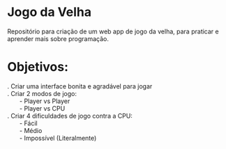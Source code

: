 # Jogo da Velha

Repositório para criação de um web app de jogo da velha, para praticar e aprender mais sobre programação.

# Objetivos:

. Criar uma interface bonita e agradável para jogar<br/>
. Criar 2 modos de jogo:<br/>
&emsp;&emsp;- Player vs Player<br/>
&emsp;&emsp;- Player vs CPU<br/>
. Criar 4 dificuldades de jogo contra a CPU:<br/>
&emsp;&emsp;- Fácil<br/>
&emsp;&emsp;- Médio<br/>
&emsp;&emsp;- Impossível (Literalmente)<br/>
